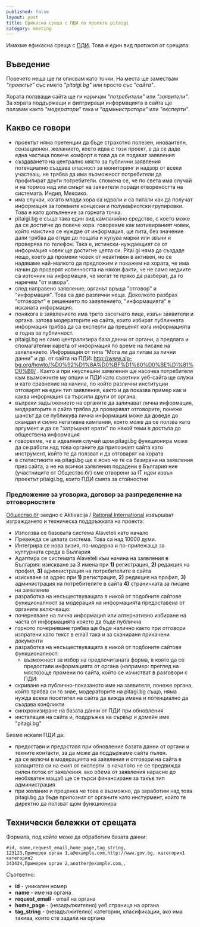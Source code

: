 ```yaml
---
published: false
layout: post
title: Ефикасна среща с ПДИ по проекта pitaigi
category: meeting
---
```


Имахме ефикасна среща с [ПДИ](http://www.aip-bg.org/). Това е един вид протокол от срещата:

## Въведение 

Повечето неща ще ги описвам като точки. На места ще замествам _"проектът"_ със името _"pitaigi.bg"_ или просто със _"сайта"_.

Хората ползващи сайта ще ги наричам _"потребители"_ или _"заявители"_. За хората поддържащи и филтриращи информацията в сайта ще ползвам както _"модератори"_ така и _"администратори"_ или _"експерти"_.

## Какво се говори

 - проектът няма претенции да бъде страхотно полезен, иноваителн, сензационен. желанието, което идва с този проект, е да се даде една частица повече комфорт в това да се подават заявления
 - създаването на централно място за публични заявления потенциално създава опасност за мониторинг и надзор от всеки участващ. не трябва да има възможност потребители да профилират други потребители. спомена се, че по света има случай и на тормоз над или смърт на заявители поради отвореността на системата. Индия, Мексико.
 - има случаи, когато млади хора са идвали и са питали как да получат информация за големите концесии и полумафиотски групировки. Това е като допълнение за горната точка.
 - pitaigi.bg е също така един вид кампанийно средство, с което може да се достигне до повече хора. говорехме как мотивираният човек, който наистина се нуждае от информация, ще пита, без значение дали трябва да отиде до пощата и купува марки или звъни и проверява по телефон. Така е, истински-нуждаещият се от информация човек ще достигне целта си. Pitai.gi няма да създаде нещо, което да промени човек от неактивен в активен, но се надяваме най-малкото да предложим и покажем на хората, че има начин да проверят истинността на някои факти, че не само медиите са източник на информация, че могат те пряко да разберат, да го наречем "от извора".
 - след направено заявление, органът връща "отговор" и "информация". Това са две различни неща. Доколкото разбрах "отговорът" е решението по заявлението, "информацията" е исканата информация.
 - понякога в заявлението има трето засегнато лице, извън заявители и органа. затова модераторите на сайта, които избират публичната информация трябва да са експерти да преценят кога информацията е годна за публичност.
 - pitaigi.bg не само централизира база данни от органи, а предлага и спомагателни карета от информация по време на писане на заявлението. Информация от типа "Мога ли да питам за лични данни" и др. от сайта на ПДИ: http://www.aip-bg.org/howto/%D0%92%D1%8A%D0%BF%D1%80%D0%BE%D1%81%D0%B8/ . Както и при неуспешни заявления ще насочва потребителя към възможните му опции и ПДИ като съветник
уеб-сайта ще служи и като сравнение на начина, по който различни институции отговарят на един тип заявления, както и да показва пример как и каква информация са търсили други от органа.
 - въпреки задължението на органите да заличават лична информация, модераторите в сайта трябва да проверяват отговорите, понеже шансът да се публикува лична информация може да доведе до скандал и силно негативна кампания, която може да се ползва като аргумент и да се "затръшнат врати" по някой теми в достъпа до обществена информация
 - говорехме, че в идеалния случай щом pitagi.bg функционира може да се работи над това органите да припознаят сайта като инструмент, който те да ползват и да отговарят на хората
 - в статистиките на pitagi.bg ще е ясно че те са базирани на заявления през сайта, а не на всички заявления подадени в България
ние (участниците от Общество.бг) сме отворени за IT идеи извън проектът pitaigi.bg, които ПДИ смята за стойностни

### Предложение за уговорка, договор за разпределение на отговорностите

[Общество.бг](http://www.obshtestvo.bg/) заедно с Aktivacija / [Rational International](http://rationalinternational.net/ ) извършват изграждането и техническа поддръжката на проекта:

 - Използва се базовата система Alaveteli като начало
 - Превежда се цялата система. Това са над 10000 думи.
 - Интегрира се нова визия, по-модерна и по-прилежаща за културната среда в България
 - Адаптира се системата Alaveteli към начина на заявления в България:
изискване за 3 имена при **1)** регистрация, **2)** редакция на профил, **3)** администрация на потребителите в сайта
 - изискване за адрес при **1)** регистрация, **2)** редакция на профил, **3)** администрация на потребителите в сайта **4)** страничката за писане на заявление
 - разработка на несъществуващата в никой от подобните сайтове функционалност за модерация на информацията предоставена от органите включващо:
  - почерняване на лична информация или алтернативно избиране на часта от информацията кояето да бъде публична
  - горното почерняване трябва ще бъде налично както при отговори изпратени като текст в email така и за сканирани прикачени документи
  - разработка на несъществуващата в никой от подбоните сайтове функционалност:
    - възможност за избор на предпочитаната форма, в която да се предостави информацията от органа (например: преглед на място)още промени по сайта, който се изчистват в разговори с ПДИ:
  - скриване на публично-показаното име на заявителя, понеже органа, който трябва си го знае, модераторите на pitagi.bg също, няма нужда всеки посетител на сайта да вижда имена и потенциално да създава конфликти
  - синхронизиране на базата данни от ПДИ при обновления
  - инсталация на сайта и, поддръжка на сървър и домейн име "pitagi.bg"

Бихме искали ПДИ да:

 - предостави и предоставя при обновление базата данни от органи и техните контакти, за да може да поддържаме сайта пълен.
 - да се включи в модерацията на заявления и отговори на сайта в капацитета си на екип от експерти. в началото не се предвижда силен поток от заявления. ако обема от заявления нарасне до необхватен мащаб ще се търси финансиране за такъв тип администрация
 - при желание и преценка че това е възможно, да заработим над това pitagi.bg да бъде припознат от органите като инстурмент, който те директно да ползват щом функционира

## Технически бележки от срещата

Формата, под който може да обработим базата данни:

```
#id, name,request_email,home_page,tag_string, 
123123,Примерен орган 1,a@example.com,http://www.gov.bg, категория1 категория2
343434,Примерен орган 2,another@example.com,,
```

Съответно:

 - **id** - уникален номер
 - **name** - име на органа
 - **request_email** - email на органа
 - **home_page** - (незадължително) уеб страница на органа
 - **tag_string** - (незадължително) категории, класификации, ако има такива, които сте задали на органа